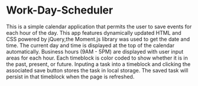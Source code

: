 # Work-Day-Scheduler
This is a simple calendar application that permits the user to save events for each hour of the day. This app features dynamically updated HTML and CSS powered by jQuery,the Moment.js library was used to get the date and time.
The current day and time is displayed at the top of the calendar automatically. Business hours (9AM - 5PM) are displayed with user input areas for each hour. Each timeblock is color coded to show whether it is in the past, present, or future. Inputing a task into a timeblock and clicking the associated save button stores the task in local storage. The saved task will persist in that timeblock when the page is refreshed.

